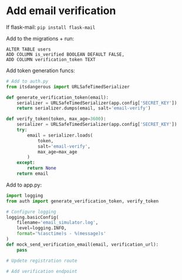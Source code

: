 # Add email verification 

If flask-mail: `pip install flask-mail` 

Add to the migrations + run: 
```
ALTER TABLE users 
ADD COLUMN is_verified BOOLEAN DEFAULT FALSE,
ADD COLUMN verification_token TEXT
```

Add token generation funcs:  
```py
# Add to auth.py
from itsdangerous import URLSafeTimedSerializer

def generate_verification_token(email):
    serializer = URLSafeTimedSerializer(app.config['SECRET_KEY'])
    return serializer.dumps(email, salt='email-verify')

def verify_token(token, max_age=3600):
    serializer = URLSafeTimedSerializer(app.config['SECRET_KEY'])
    try:
        email = serializer.loads(
            token,
            salt='email-verify',
            max_age=max_age
        )
    except:
        return None
    return email
```

Add to app.py: 
```py
import logging
from auth import generate_verification_token, verify_token

# Configure logging
logging.basicConfig(
    filename='email_simulator.log',
    level=logging.INFO,
    format='%(asctime)s - %(message)s'
)
def mock_send_verification_email(email, verification_url):
    pass

# Updete registration route 

# Add verification endpoint 

```

